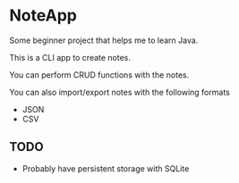 # NoteApp

Some beginner project that helps me to learn Java.

This is a CLI app to create notes.

You can perform CRUD functions with the notes.

You can also import/export notes with the following formats
- JSON
- CSV

## TODO
- Probably have persistent storage with SQLite
